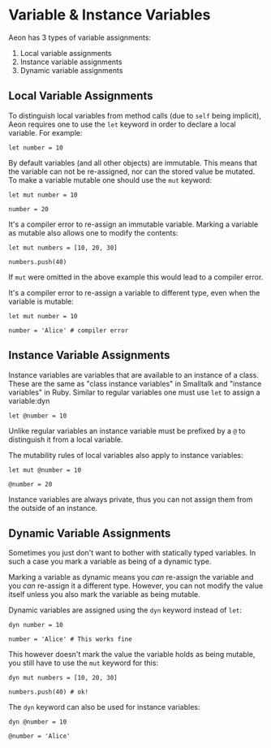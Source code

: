 # Variable & Instance Variables

Aeon has 3 types of variable assignments:

1. Local variable assignments
2. Instance variable assignments
3. Dynamic variable assignments

## Local Variable Assignments

To distinguish local variables from method calls (due to `self` being implicit),
Aeon requires one to use the `let` keyword in order to declare a local variable.
For example:

    let number = 10

By default variables (and all other objects) are immutable. This means that the
variable can not be re-assigned, nor can the stored value be mutated. To make a
variable mutable one should use the `mut` keyword:

    let mut number = 10

    number = 20

It's a compiler error to re-assign an immutable variable. Marking a variable as
mutable also allows one to modify the contents:

    let mut numbers = [10, 20, 30]

    numbers.push(40)

If `mut` were omitted in the above example this would lead to a compiler error.

It's a compiler error to re-assign a variable to  different type, even when the
variable is mutable:

    let mut number = 10

    number = 'Alice' # compiler error

## Instance Variable Assignments

Instance variables are variables that are available to an instance of a class.
These are the same as "class instance variables" in Smalltalk and "instance
variables" in Ruby. Similar to regular variables one must use `let` to assign a
variable:dyn

    let @number = 10

Unlike regular variables an instance variable must be prefixed by a `@` to
distinguish it from a local variable.

The mutability rules of local variables also apply to instance variables:

    let mut @number = 10

    @number = 20

Instance variables are always private, thus you can not assign them from the
outside of an instance.

## Dynamic Variable Assignments

Sometimes you just don't want to bother with statically typed variables. In such
a case you mark a variable as being of a dynamic type.

Marking a variable as dynamic means you _can_ re-assign the variable and you
_can_ re-assign it a different type. However, you can not modify the value
itself unless you also mark the variable as being mutable.

Dynamic variables are assigned using the `dyn` keyword instead of `let`:

    dyn number = 10

    number = 'Alice' # This works fine

This however doesn't mark the value the variable holds as being mutable, you
still have to use the `mut` keyword for this:

    dyn mut numbers = [10, 20, 30]

    numbers.push(40) # ok!

The `dyn` keyword can also be used for instance variables:

    dyn @number = 10

    @number = 'Alice'
